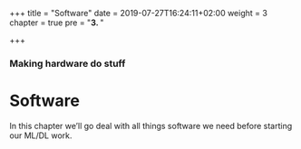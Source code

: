 +++
title = "Software"
date = 2019-07-27T16:24:11+02:00
weight = 3
chapter = true
pre = "<b>3. </b>"

+++

### Making hardware do stuff

# Software

In this chapter we’ll go deal with all things software we need before starting our ML/DL work.


